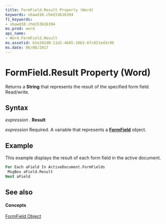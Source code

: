 ```yaml
---
title: FormField.Result Property (Word)
keywords: vbawd10.chm153616394
f1_keywords:
- vbawd10.chm153616394
ms.prod: word
api_name:
- Word.FormField.Result
ms.assetid: b1e242d0-11d1-4b85-28b2-6fc821ed3c96
ms.date: 06/08/2017
---
```



# FormField.Result Property (Word)

Returns a **String** that represents the result of the specified form field. Read/write.


## Syntax

 _expression_ . **Result**

 _expression_ Required. A variable that represents a **[FormField](formfield-object-word.md)** object.


## Example

This example displays the result of each form field in the active document.


```vb
For Each aField In ActiveDocument.FormFields 
 MsgBox aField.Result 
Next aField
```


## See also


#### Concepts


[FormField Object](formfield-object-word.md)


